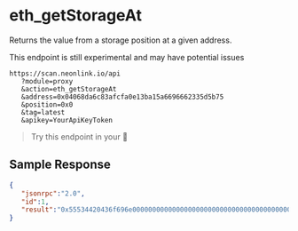 # eth_getStorageAt

Returns the value from a storage position at a given address.

This endpoint is still experimental and may have potential issues

```
https://scan.neonlink.io/api
   ?module=proxy
   &action=eth_getStorageAt
   &address=0x04068da6c83afcfa0e13ba15a6696662335d5b75
   &position=0x0
   &tag=latest
   &apikey=YourApiKeyToken
```

> Try this endpoint in your 🔗
​
## Sample Response

```json
{
   "jsonrpc":"2.0",
   "id":1,
   "result":"0x55534420436f696e000000000000000000000000000000000000000000000010"
}
```
